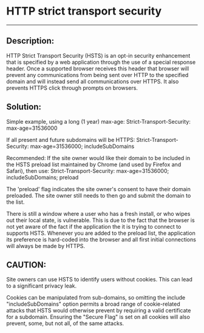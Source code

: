 # HTTP strict transport security
-------

## Description:

HTTP Strict Transport Security (HSTS) is an opt-in security enhancement that is specified
by a web application through the use of a special response header. Once a supported browser
receives this header that browser will prevent any communications from being sent over
HTTP to the specified domain and will instead send all communications over HTTPS. It also
prevents HTTPS click through prompts on browsers.


## Solution:

Simple example, using a long (1 year) max-age:
    Strict-Transport-Security: max-age=31536000

If all present and future subdomains will be HTTPS:
    Strict-Transport-Security: max-age=31536000; includeSubDomains

Recommended: If the site owner would like their domain to be included in the HSTS preload list
maintained by Chrome (and used by Firefox and Safari), then use:
    Strict-Transport-Security: max-age=31536000; includeSubDomains; preload

The 'preload' flag indicates the site owner's consent to have their domain preloaded. The site owner
still needs to then go and submit the domain to the list.

There is still a window where a user who has a fresh install, or who wipes out their local state,
is vulnerable. This is due to the fact that the browser is not yet aware of the fact if the application
the it is trying to connect to supports HSTS. Whenever you are added to the preload list,
the application its preference is hard-coded into the browser and all first initial connections will
always be made by HTTPS.

## CAUTION: 
Site owners can use HSTS to identify users without cookies. This can lead to a significant
privacy leak.

Cookies can be manipulated from sub-domains, so omitting the include "includeSubDomains"
option permits a broad range of cookie-related attacks that HSTS would otherwise prevent
by requiring a valid certificate for a subdomain. Ensuring the "Secure Flag" is set on all
cookies will also prevent, some, but not all, of the same attacks.
